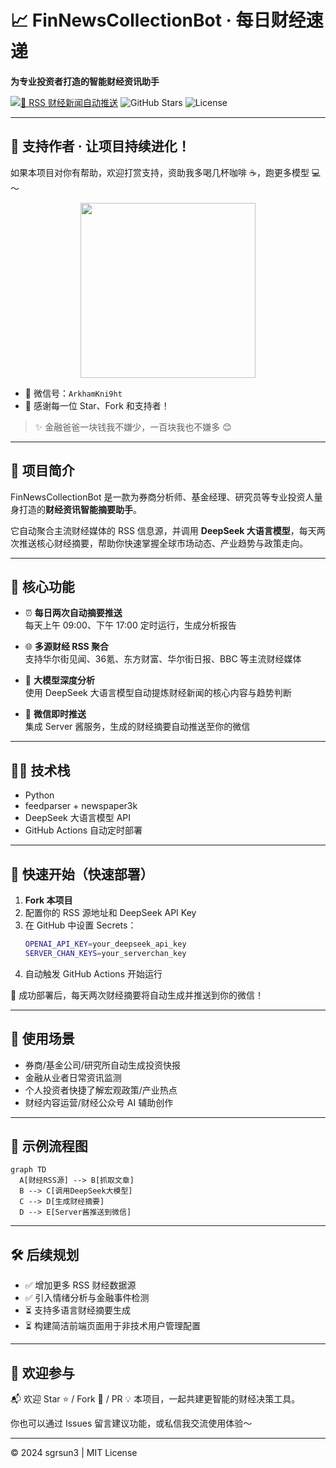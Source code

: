 # 📈 FinNewsCollectionBot · 每日财经速递

**为专业投资者打造的智能财经资讯助手**

[![📡 RSS 财经新闻自动推送](https://github.com/sgrsun3/FinNewsCollectionBot/actions/workflows/rss-bot.yml/badge.svg)](https://github.com/sgrsun3/FinNewsCollectionBot/actions/workflows/rss-bot.yml)
![GitHub Stars](https://img.shields.io/github/stars/sgrsun3/FinNewsCollectionBot?style=social)
![License](https://img.shields.io/github/license/sgrsun3/FinNewsCollectionBot)

---
## 🧧 支持作者 · 让项目持续进化！

如果本项目对你有帮助，欢迎打赏支持，资助我多喝几杯咖啡 ☕，跑更多模型 💻～

<div align="center">
  <img src="https://github.com/user-attachments/assets/0f8c1057-3ab2-4e87-8c32-5a7726214a5d" width="280" />
</div>

- 💬 微信号：`ArkhamKni9ht`
- 🙌 感谢每一位 Star、Fork 和支持者！

> ✨ 金融爸爸一块钱我不嫌少，一百块我也不嫌多 😊
---

## 🎯 项目简介

FinNewsCollectionBot 是一款为券商分析师、基金经理、研究员等专业投资人量身打造的**财经资讯智能摘要助手**。

它自动聚合主流财经媒体的 RSS 信息源，并调用 **DeepSeek 大语言模型**，每天两次推送核心财经摘要，帮助你快速掌握全球市场动态、产业趋势与政策走向。

---

## 🚀 核心功能

- ⏰ **每日两次自动摘要推送**  
  每天上午 09:00、下午 17:00 定时运行，生成分析报告

- 🌐 **多源财经 RSS 聚合**  
  支持华尔街见闻、36氪、东方财富、华尔街日报、BBC 等主流财经媒体

- 🧠 **大模型深度分析**  
  使用 DeepSeek 大语言模型自动提炼财经新闻的核心内容与趋势判断

- 📲 **微信即时推送**  
  集成 Server 酱服务，生成的财经摘要自动推送至你的微信

---

## 🧑‍💻 技术栈

- Python
- feedparser + newspaper3k
- DeepSeek 大语言模型 API
- GitHub Actions 自动定时部署

---

## 🔧 快速开始（快速部署）

1. **Fork 本项目**
2. 配置你的 RSS 源地址和 DeepSeek API Key
3. 在 GitHub 中设置 Secrets：
   ```bash
   OPENAI_API_KEY=your_deepseek_api_key
   SERVER_CHAN_KEYS=your_serverchan_key
   ```
4. 自动触发 GitHub Actions 开始运行

📌 成功部署后，每天两次财经摘要将自动生成并推送到你的微信！

---

## 💼 使用场景

- 券商/基金公司/研究所自动生成投资快报
- 金融从业者日常资讯监测
- 个人投资者快捷了解宏观政策/产业热点
- 财经内容运营/财经公众号 AI 辅助创作

---

## 📌 示例流程图

```mermaid
graph TD
  A[财经RSS源] --> B[抓取文章]
  B --> C[调用DeepSeek大模型]
  C --> D[生成财经摘要]
  D --> E[Server酱推送到微信]
```

---

## 🛠️ 后续规划

- ✅ 增加更多 RSS 财经数据源
- ✅ 引入情绪分析与金融事件检测
- ⏳ 支持多语言财经摘要生成
- ⏳ 构建简洁前端页面用于非技术用户管理配置

---

## 🤝 欢迎参与

📬 欢迎 Star ⭐ / Fork 🍴 / PR 💡 本项目，一起共建更智能的财经决策工具。

你也可以通过 Issues 留言建议功能，或私信我交流使用体验～

---

© 2024 sgrsun3 | MIT License
